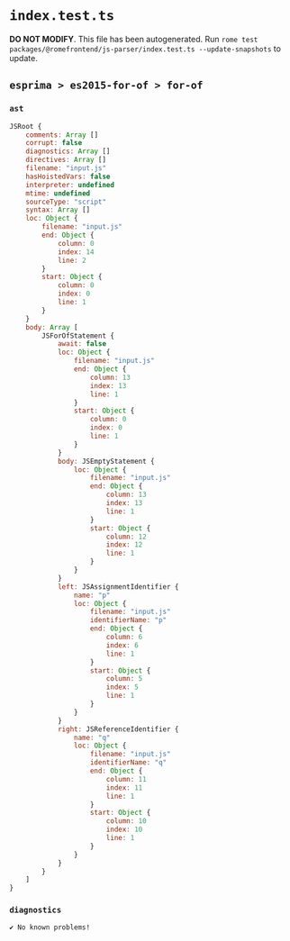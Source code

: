 # `index.test.ts`

**DO NOT MODIFY**. This file has been autogenerated. Run `rome test packages/@romefrontend/js-parser/index.test.ts --update-snapshots` to update.

## `esprima > es2015-for-of > for-of`

### `ast`

```javascript
JSRoot {
	comments: Array []
	corrupt: false
	diagnostics: Array []
	directives: Array []
	filename: "input.js"
	hasHoistedVars: false
	interpreter: undefined
	mtime: undefined
	sourceType: "script"
	syntax: Array []
	loc: Object {
		filename: "input.js"
		end: Object {
			column: 0
			index: 14
			line: 2
		}
		start: Object {
			column: 0
			index: 0
			line: 1
		}
	}
	body: Array [
		JSForOfStatement {
			await: false
			loc: Object {
				filename: "input.js"
				end: Object {
					column: 13
					index: 13
					line: 1
				}
				start: Object {
					column: 0
					index: 0
					line: 1
				}
			}
			body: JSEmptyStatement {
				loc: Object {
					filename: "input.js"
					end: Object {
						column: 13
						index: 13
						line: 1
					}
					start: Object {
						column: 12
						index: 12
						line: 1
					}
				}
			}
			left: JSAssignmentIdentifier {
				name: "p"
				loc: Object {
					filename: "input.js"
					identifierName: "p"
					end: Object {
						column: 6
						index: 6
						line: 1
					}
					start: Object {
						column: 5
						index: 5
						line: 1
					}
				}
			}
			right: JSReferenceIdentifier {
				name: "q"
				loc: Object {
					filename: "input.js"
					identifierName: "q"
					end: Object {
						column: 11
						index: 11
						line: 1
					}
					start: Object {
						column: 10
						index: 10
						line: 1
					}
				}
			}
		}
	]
}
```

### `diagnostics`

```
✔ No known problems!

```
